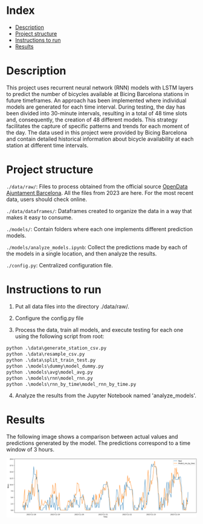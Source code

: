 # Index
- [Description](#Description)
- [Project structure](#project-structure)
- [Instructions to run](#instructions-to-run)
- [Results](#Results)

# Description

This project uses recurrent neural network (RNN) models with LSTM layers to predict the number of bicycles available at Bicing Barcelona stations in future timeframes. An approach has been implemented where individual models are generated for each time interval. During testing, the day has been divided into 30-minute intervals, resulting in a total of 48 time slots and, consequently, the creation of 48 different models. This strategy facilitates the capture of specific patterns and trends for each moment of the day. The data used in this project were provided by Bicing Barcelona and contain detailed historical information about bicycle availability at each station at different time intervals.


# Project structure

`./data/raw/`: Files to process obtained from the official source [OpenData Ajuntament Barcelona](https://opendata-ajuntament.barcelona.cat/data/ca/dataset/estat-estacions-bicing). All the files from 2023 are here. For the most recent data, users should check online.

`./data/dataframes/`: Dataframes created to organize the data in a way that makes it easy to consume.

`./models/`: Contain folders where each one implements different prediction models.

`./models/analyze_models.ipynb`: Collect the predictions made by each of the models in a single location, and then analyze the results.

`./config.py`: Centralized configuration file.


# Instructions to run

1. Put all data files into the directory ./data/raw/.

2. Configure the config.py file

3. Process the data, train all models, and execute testing for each one using the following script from root:

```
python .\data\generate_station_csv.py
python .\data\resample_csv.py
python .\data\split_train_test.py
python .\models\dummy\model_dummy.py
python .\models\avg\model_avg.py
python .\models\rnn\model_rnn.py
python .\models\rnn_by_time\model_rnn_by_time.py
```

4. Analyze the results from the Jupyter Notebook named 'analyze_models'.

# Results

The following image shows a comparison between actual values and predictions generated by the model. The predictions correspond to a time window of 3 hours.

![image info](/image.png) 
